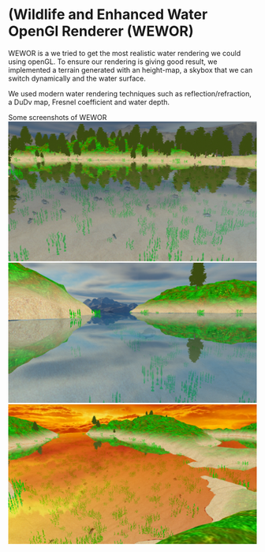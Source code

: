 # (Wildlife and Enhanced Water OpenGl Renderer (WEWOR)

WEWOR is a we tried to get the most realistic water rendering we could using openGL. 
To ensure our rendering is giving good result, we implemented a terrain generated with an height-map, 
a skybox that we can switch dynamically and the water surface. 

We used modern water rendering techniques such as reflection/refraction, a DuDv map, 
Fresnel coefficient and water depth.

Some screenshots of WEWOR
![Screenshot](screenshots/wewor1.png)
![Screenshot](screenshots/wewor2.png)
![Screenshot](screenshots/wewor3.png)